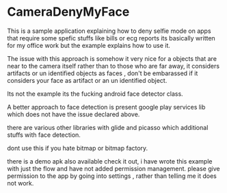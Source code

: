 # CameraDenyMyFace
This is a sample application explaining how to deny selfie mode on apps that require some spefic stuffs like bills or ecg reports 
its basically written for my office work but the example explains how to use it.

The issue with this approach is somehow  it very nice for a objects that are near to the camera itself rather than to those who are far away, it considers artifacts or un identified objects as faces , don't be embarassed if it considers your face as artifact or an un identified object. 

Its not the example its the fucking android face detector class.

A better approach to face detection is present google play services lib which does not have the issue declared above.

there are various other libraries with glide and picasso which additional stuffs with face detection. 

dont use this if you hate bitmap or bitmap factory.


there is a demo apk also available check it out, i have wrote this example with just the flow and have not added permission management. please give permission to the app by going into settings , rather than telling me it does not work.

